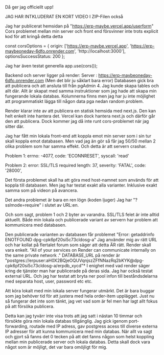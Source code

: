 Då ger jag officiellt upp!

JAG HAR INTKLUDERAT EN KORT VIDEO I ZIP-Filen också

Jag har publicerat hemsidan på "https://erp-maybe.vercel.app/userform"
Cors problemet mellan min server och front end försvinner inte trots explicit kod för att kringå detta detta

const corsOptions = {
  origin: ['https://erp-maybe.vercel.app', 'https://erp-maybeoneday-6dfo.onrender.com', 'http://localhost:3000'],
  optionsSuccessStatus: 200
};

Jag har även testat generella app.use(cors());

Backend och server ligger på render:
Server : https://erp-maybeoneday-6dfo.onrender.com (Men det blir ju såklart bara error)
Databasen gick bra att publicera och att ansluta till från pgAdmin 4. Jag kunde skapa tables och allt där. Allt är skapat med samma instruktioner som jag hade att skapa min fungerande lokala databas. Kolumnerna finns men jag har ju inte möjlighet att programmatiskt lägga till någon data pga nedan random problem.

Render klarar inte av att publicera en statisk hemsida med next.js. Den kan helt enkelt inte hantera det. Vercel kan dock hantera next.js och därför går den att publicera. Dock kommer jag då inte runt cors-problemet när jag sitter där.

Jag har fått min lokala front-end att koppla emot min server som i sin tur skall koppla emot databasen. Men vad jag än gör så får jag 50/50 mellan 2 olika problem som har samma effekt. Och detta är att servern crashar.

Problem 1:
  errno: -4077,
  code: 'ECONNRESET',
  syscall: 'read'

Problem 2:
  error: SSL/TLS required
  length: 37,
  severity: 'FATAL',
  code: '28000',

Det första problemet skall ha att göra med host-namnet som används för att koppla till databasen. Men jag har testat exakt alla varianter. Inklusive exakt samma som på videon på avancera.

Det andra problemet är bara en ren lögn (koden ljuger)
Jag har "?sslmode=require" i slutet av URL:en.

Och som sagt, problem 1 och 2 byter av varandra. SSL/TLS felet är inte alltid aktuellt.
Både min lokala och publicerade variant av servern har problem att kommunicera med databasen.

Den publicerade varianten av databasen får problemet
"Error: getaddrinfo ENOTFOUND dpg-cpk6pf20si5c73cldosg-a"
Jag använder mig av rätt URL och har kollat på flertalet forum som säger att detta ÄR rätt. Render skall vara enkelt.
"All of your services on Render can communicate internally on the same private network ."
DATABASE_URL på render är "postgres://erpuser:aH0X2BQjeOQUVqnjszZFfNNazRq2bKYK@dpg-cpk6pf20si5c73cldosg-a/erpdb_xycd"*
I enighet med vad render säger kring de tjänster man har publicerade på deras sida. Jag har också testat external URL. Och jag har testat att bryta ner pool infon till beståndsdelarna med separata host, user, password etc etc.

Att köra lokalt med min lokala server fungerar utmärkt. Det är bara buggar som jag behöver tid för att justera med hela order-item upplägget. Just nu så fungerar det inte som tänkt, jag vet vad som är fel men har lagt allt fokus på att försöka publicera.

Detta kan jag tyvärr inte visa trots att jag satt i nästan 10 timmar och försökte göra min lokala databas tillgänglig. Jag gick igenom port-forwarding, routade med IP adress, gav postgress acess till diverse externa IP adresser för att kunna kommunicera med min databas. När allt va sagt och gjort så fanns det 0 tecken på att det fanns någon som helst koppling mellan min publicerade server och lokala databas. Detta skall dock vara något som är möjligt, det var bara omöjligt för mig.
